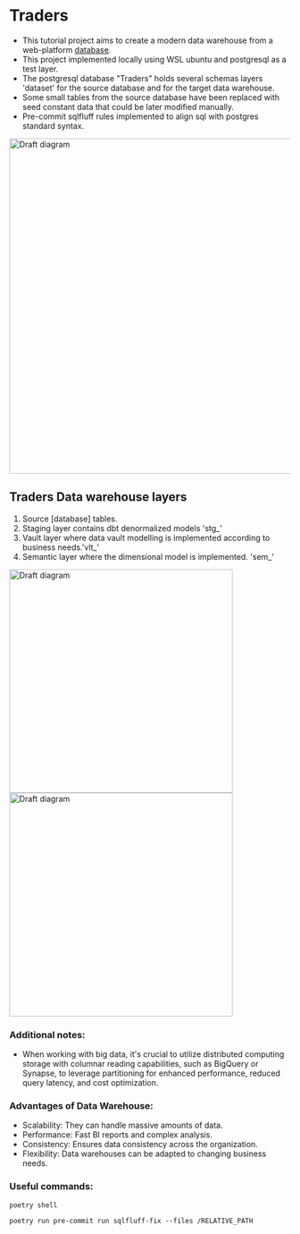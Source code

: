 # Traders
- This tutorial project aims to create a modern data warehouse from a web-platform [database][database_src].
- This project implemented locally using WSL ubuntu and postgresql as a test layer.
- The postgresql database "Traders" holds several schemas layers 'dataset' for the source database and for the target data warehouse.
- Some small tables from the source database have been replaced with seed constant data that could be later modified manually.
- Pre-commit sqlfluff rules implemented to align sql with postgres standard syntax.

<img src="https://github.com/AmmarSahyoun/dbt_traders/blob/main/assets/architecture.png" alt="Draft diagram" width="1000" height="600">

## Traders Data warehouse layers
1. Source [database] tables.
2. Staging layer contains dbt denormalized models 'stg_'
3. Vault layer where data vault modelling is implemented according to business needs.'vlt_'
4. Semantic layer where the dimensional model is implemented. 'sem_'

<img src="https://github.com/AmmarSahyoun/dbt_traders/blob/main/assets/v_order_customer.png" alt="Draft diagram" width="400" height="400">
<img src="https://github.com/AmmarSahyoun/dbt_traders/blob/main/assets/starSchema.png" alt="Draft diagram" width="400" height="400">


### Additional notes:
- When working with big data, it's crucial to utilize distributed computing storage with columnar reading capabilities, such as BigQuery or Synapse, to leverage partitioning for enhanced performance, reduced query latency, and cost optimization.

 
### Advantages of Data Warehouse:
- Scalability: They can handle massive amounts of data.
- Performance: Fast BI reports and complex analysis.
- Consistency: Ensures data consistency across the organization.
- Flexibility: Data warehouses can be adapted to changing business needs.

### Useful commands:
```shell
poetry shell 
```
```shell
poetry run pre-commit run sqlfluff-fix --files /RELATIVE_PATH
```

[database_src]: https://github.com/AmmarSahyoun/dbt_traders/tree/main/database_src

